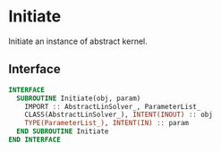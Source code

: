 # Initiate

Initiate an instance of abstract kernel.

## Interface

```fortran
INTERFACE
  SUBROUTINE Initiate(obj, param)
    IMPORT :: AbstractLinSolver_, ParameterList_
    CLASS(AbstractLinSolver_), INTENT(INOUT) :: obj
    TYPE(ParameterList_), INTENT(IN) :: param
  END SUBROUTINE Initiate
END INTERFACE
```
